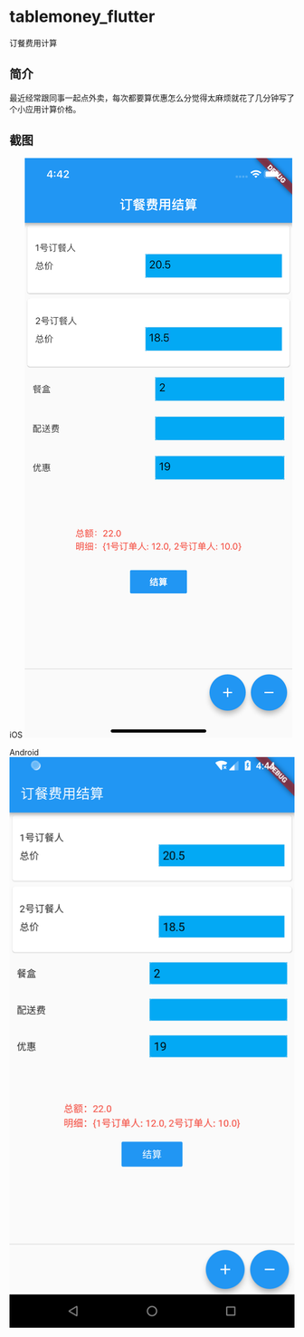 # tablemoney_flutter

订餐费用计算

## 简介

最近经常跟同事一起点外卖，每次都要算优惠怎么分觉得太麻烦就花了几分钟写了个小应用计算价格。

## 截图

iOS
![image](https://github.com/MostarChow/tablemoney_flutter/blob/master/others/images/ios.png)

Android
![image](https://github.com/MostarChow/tablemoney_flutter/blob/master/others/images/android.png)
